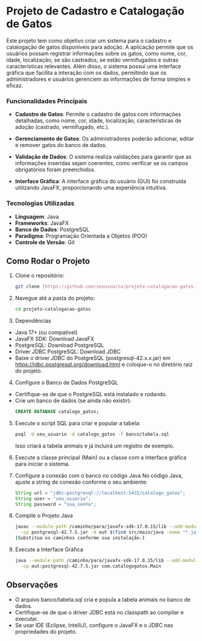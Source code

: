# Projeto de Cadastro e Catalogação de Gatos

Este projeto tem como objetivo criar um sistema para o cadastro e catalogação de gatos disponíveis para adoção. A aplicação permite que os usuários possam registrar informações sobre os gatos, como nome, cor, idade, localização, se são castrados, se estão vermifugados e outras características relevantes. Além disso, o sistema possui uma interface gráfica que facilita a interação com os dados, permitindo que os administradores e usuários gerenciem as informações de forma simples e eficaz.

### Funcionalidades Principais

- **Cadastro de Gatos**: Permite o cadastro de gatos com informações detalhadas, como nome, cor, idade, localização, características de adoção (castrado, vermifugado, etc.).

- **Gerenciamento de Gatos**: Os administradores poderão adicionar, editar e remover gatos do banco de dados.

- **Validação de Dados**: O sistema realiza validações para garantir que as informações inseridas sejam coerentes, como verificar se os campos obrigatórios foram preenchidos.

- **Interface Gráfica**: A interface gráfica do usuário (GUI) foi construída utilizando JavaFX, proporcionando uma experiência intuitiva.

### Tecnologias Utilizadas

- **Linguagem**: Java
- **Frameworks**: JavaFX
- **Banco de Dados**: PostgreSQL
- **Paradigma**: Programação Orientada a Objetos (POO)
- **Controle de Versão**: Git


## Como Rodar o Projeto

1. Clone o repositório:
   ```bash
   git clone [https://github.com/seuusuario/projeto-catalogacao-gatos.git](https://github.com/seuusuario/projeto-catalogacao-gatos.git)´

2. Navegue até a pasta do projeto:

   ```bash
   cd projeto-catalogacao-gatos
   ```

3. Dependências
- Java 17+ (ou compatível)
- JavaFX SDK: Download JavaFX
- PostgreSQL: Download PostgreSQL
- Driver JDBC PostgreSQL: Download JDBC
- Baixe o driver JDBC do PostgreSQL (postgresql-42.x.x.jar) em https://jdbc.postgresql.org/download.html e coloque-o no diretório raiz do projeto.

4. Configure o Banco de Dados PostgreSQL
- Certifique-se de que o PostgreSQL está instalado e rodando.
- Crie um banco de dados (se ainda não existir):
   ```sql
   CREATE DATABASE catalogo_gatos;
   ```
5. Execute o script SQL para criar e popular a tabela:
   ```bash
   psql -U seu_usuario -d catalogo_gatos -f banco/tabela.sql
   ```
   Isso criará a tabela animais e já incluirá um registro de exemplo.

6. Execute a classe principal (Main) ou a classe com a interface gráfica para iniciar o sistema.

7. Configure a conexão com o banco no código Java
No código Java, ajuste a string de conexão conforme o seu ambiente:

   ```java
   String url = "jdbc:postgresql://localhost:5432/catalogo_gatos";
   String user = "seu_usuario";
   String password = "sua_senha";
   ```

8. Compile o Projeto Java

   ```bash
   javac --module-path /caminho/para/javafx-sdk-17.0.15/lib --add-modules javafx.controls,javafx.fxml \
     -cp postgresql-42.7.5.jar -d out $(find src/main/java -name "*.java")
   (Substitua os caminhos conforme sua instalação.)
   ```

9. Execute a Interface Gráfica
   ```bash
   java --module-path /caminho/para/javafx-sdk-17.0.15/lib --add-modules javafx.controls,javafx.fxml \
     -cp out:postgresql-42.7.5.jar com.catalogogatos.Main
   ```

## Observações
- O arquivo banco/tabela.sql cria e popula a tabela animais no banco de dados.
- Certifique-se de que o driver JDBC está no classpath ao compilar e executar.
- Se usar IDE (Eclipse, IntelliJ), configure o JavaFX e o JDBC nas propriedades do projeto.